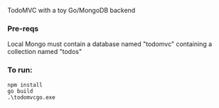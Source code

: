 TodoMVC with a toy Go/MongoDB backend

### Pre-reqs
Local Mongo must contain a database named "todomvc" containing a collection named "todos" 

### To run:

```
npm install
go build
.\todomvcgo.exe
```
